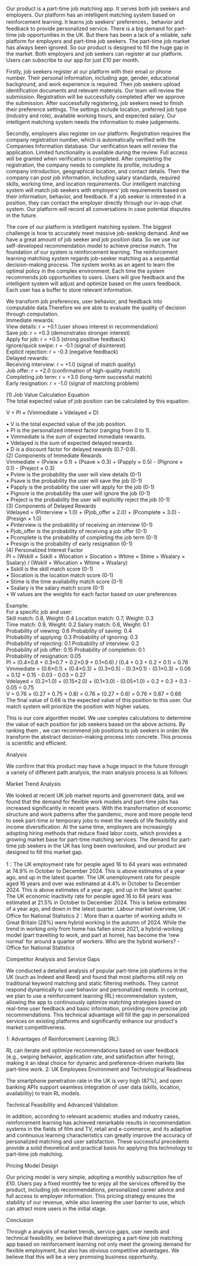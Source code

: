  Our product is a part-time job matching app. It serves both job seekers and employers. Our platform has an intelligent matching system based on reinforcement learning. It learns job seekers' preferences，behavior and feedback to provide personalized service. There is a big demand for part-time job opportunities in the UK. But there has been a lack of a reliable, safe platform for employers and part-time job seekers. The part-time job market has always been ignored. So our product is designed to fill the huge gap in the market. Both employers and job seekers can register at our platform. Users can subscribe to our app for just £10 per month. 
 
   Firstly, job seekers register at our platform with their email or phone number. Their personal information, including age, gender, educational background, and work experience is required. Then job seekers upload identification documents and relevant materials. Our team will review the submission. Registration will be successfully completed after we approve the submission. After successfully registering, job seekers need to finish their preference settings. The settings include location, preferred job type (industry and role), available working hours, and expected salary. Our intelligent matching system needs the information to make judgements.
   
   Secondly, employers also register on our platform. Registration requires the company registration number, which is automatically verified with the Companies Information database. Our verification team will review the application. Limited functionality is available during the review. Full access will be granted when verification is completed. After completing the registration, the company needs to complete its profile, including a company introduction, geographical location, and contact details. Then the company can post job information, including salary standards, required skills, working time, and location requirements. Our intelligent matching system will match job seekers with employers' job requirements based on their information, behavior, and feedback. If a job seeker is interested in a position, they can contact the employer directly through our in-app chat system. Our platform will record all conversations in case potential disputes in the future.
   
 The core of our platform is intelligent matching system. The biggest challenge is how to accurately meet massive job-seeking demand. And we have a great amount of job seeker and job position data. So we use our self-developed recommendation model to achieve precise match. The foundation of our system is reinforcement learning. The reinforcement learning matching system regards job-seeker matching as a sequential decision-making process. The system works as an agent to learn the optimal policy in the complex environment. Each time the system recommends job opportunities to users. Users will give feedback and the intelligent system will adjust and optimize based on the users feedback. Each user has a buffer to store relevant information.
  
  We transform job preferences, user behavior, and feedback into computable data.Therefore we are able to evaluate the quality of decision through computation.   
Immediate rewards:  
View details: r = +0.1 (user shows interest in recommendation)  
Save job: r = +0.3 (demonstrates stronger interest)  
Apply for job: r = +0.5 (strong positive feedback)  
Ignore/quick swipe: r = -0.1 (signal of disinterest)  
Explicit rejection: r = -0.3 (negative feedback)  
Delayed rewards:  
Receiving interview: r = +1.0 (signal of match quality)  
Job offer: r = +2.0 (confirmation of high-quality match)  
Completing job term: r = +3.0 (long-term successful match)  
Early resignation: r = -1.0 (signal of matching problem) 

(1) Job Value Calculation Equation  
The total expected value of job position can be calculated by this equation:  

V = PI × (Vimmediate + Vdelayed × D)  

• V is the total expected value of the job position.   
• PI is the personalized interest factor (ranging from 0 to 1).   
• Vimmediate is the sum of expected immediate rewards.   
• Vdelayed is the sum of expected delayed rewards.   
• D is a discount factor for delayed rewards (0.7-0.9).  
(2) Components of Immediate Rewards  
Vimmediate = (Pview × 0.1) + (Psave × 0.3) + (Papply × 0.5) - (Pignore × 0.1) - (Preject × 0.3)  
• Pview is the probability the user will view details (0-1)   
• Psave is the probability the user will save the job (0-1)   
• Papply is the probability the user will apply for the job (0-1)   
• Pignore is the probability the user will ignore the job (0-1)   
• Preject is the probability the user will explicitly reject the job (0-1)  
(3) Components of Delayed Rewards  
Vdelayed = (Pinterview × 1.0) + (Pjob_offer × 2.0) + (Pcomplete × 3.0) - (Presign × 1.0)  
• Pinterview is the probability of receiving an interview (0-1)   
• Pjob_offer is the probability of receiving a job offer (0-1)   
• Pcomplete is the probability of completing the job term (0-1)   
• Presign is the probability of early resignation (0-1)  
(4) Personalized Interest Factor  
PI = (Wskill × Sskill + Wlocation × Slocation + Wtime × Stime + Wsalary × Ssalary) / (Wskill + Wlocation + Wtime + Wsalary)  
• Sskill is the skill match score (0-1)   
• Slocation is the location match score (0-1)   
• Stime is the time availability match score (0-1)   
• Ssalary is the salary match score (0-1)   
• W values are the weights for each factor based on user preferences  

Example:  
For a specific job and user:  
Skill match: 0.8, Weight: 0.4   Location match: 0.7, Weight: 0.3  
Time match: 0.9, Weight: 0.2   Salary match: 0.6, Weight: 0.1  
Probability of viewing: 0.6    Probability of saving: 0.4  
Probability of applying: 0.3   Probability of ignoring: 0.3  
Probability of rejecting: 0.1   Probability of interview: 0.2  
Probability of job offer: 0.15   Probability of completion: 0.1  
Probability of resignation: 0.05  
PI = (0.4×0.8 + 0.3×0.7 + 0.2×0.9 + 0.1×0.6) / (0.4 + 0.3 + 0.2 + 0.1) = 0.76  
Vimmediate = (0.6×0.1) + (0.4×0.3) + (0.3×0.5) - (0.3×0.1) - (0.1×0.3) = 0.06 + 0.12 + 0.15 - 0.03 - 0.03 = 0.27  
Vdelayed = (0.2×1.0) + (0.15×2.0) + (0.1×3.0) - (0.05×1.0) = 0.2 + 0.3 + 0.3 - 0.05 = 0.75  
V = 0.76 × (0.27 + 0.75 × 0.8) = 0.76 × (0.27 + 0.6) = 0.76 × 0.87 = 0.66  
The final value of 0.66 is the expected value of this position to this user. Our match system will prioritize the position with higher values.

This is our core algorithm model. We use complex calculations to determine the value of each position for job seekers based on the above actions. By ranking them , we can recommend job positions to job seekers in order.We transform the abstract decision-making process into concrete.  This process is scientific and efficient.

Analysis

We confirm that this product may have a huge impact in the future through a variety of different path analysis, the main analysis process is as follows:

Market Trend Analysis

We looked at recent UK job market reports and government data, and we found that the demand for flexible work models and part-time jobs has increased significantly in recent years. With the transformation of economic structure and work patterns after the pandemic, more and more people tend to seek part-time or temporary jobs to meet the needs of life flexibility and income diversification. At the same time, employers are increasingly adopting hiring methods that reduce fixed labor costs, which provides a growing market base for part-time matching services.
The demand for part-time job seekers in the UK has long been overlooked, and our product are designed to fill this market gap.

1：The UK employment rate for people aged 16 to 64 years was estimated at 74.9% in October to December 2024. This is above estimates of a year ago, and up in the latest quarter.
The UK unemployment rate for people aged 16 years and over was estimated at 4.4% in October to December 2024. This is above estimates of a year ago, and up in the latest quarter.
The UK economic inactivity rate for people aged 16 to 64 years was estimated at 21.5% in October to December 2024. This is below estimates of a year ago, and down in the latest quarter.
Labour market overview, UK - Office for National Statistics
2：More than a quarter of working adults in Great Britain (28%) were hybrid working in the autumn of 2024. While the trend in working only from home has fallen since 2021, a hybrid-working model (part travelling to work, and part at home), has become the ‘new normal’ for around a quarter of workers.
Who are the hybrid workers? - Office for National Statistics

Competitor Analysis and Service Gaps

We conducted a detailed analysis of popular part-time job platforms in the UK (such as Indeed and Reed) and found that most platforms still rely on traditional keyword matching and static filtering methods. They cannot respond dynamically to user behavior and personalized needs. In contrast, we plan to use a reinforcement learning (RL) recommendation system, allowing the app to continuously optimize matching strategies based on real-time user feedback and basic information, providing more precise job recommendations. This technical advantage will fill the gap in personalized services on existing platforms and significantly enhance our product's market competitiveness.

1: Advantages of Reinforcement Learning (RL):

RL can iterate and optimize recommendations based on user feedback (e.g., swiping behavior, application rate, and satisfaction after hiring), making it an ideal choice for dynamic and preference-driven markets like part-time work.
2: UK Employees Environment and Technological Readiness

The smartphone penetration rate in the UK is very high (87%), and open banking APIs support seamless integration of user data (skills, location, availability) to train RL models.

Technical Feasibility and Advanced Validation

In addition, according to relevant academic studies and industry cases, reinforcement learning has achieved remarkable results in recommendation systems in the fields of film and TV, retail and e-commerce, and its adaptive and continuous learning characteristics can greatly improve the accuracy of personalized matching and user satisfaction. These successful precedents provide a solid theoretical and practical basis for applying this technology to part-time job matching.

Pricing Model Design

Our pricing model is very simple, adopting a monthly subscription fee of £10. Users pay a fixed monthly fee to enjoy all the services offered by the product, including job recommendations, personalized career advice and full access to employer information. This pricing strategy ensures the stability of our revenue, while also lowering the user barrier to use, which can attract more users in the initial stage.

Conclusion

Through a analysis of market trends, service gaps, user needs and technical feasibility, we believe that developing a part-time job matching app based on reinforcement learning not only meet the growing demand for flexible employment, but also has obvious competitive advantages. We believe that this will be a very promising business opportunity.
